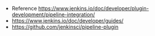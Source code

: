 
- Reference https://www.jenkins.io/doc/developer/plugin-development/pipeline-integration/
- https://www.jenkins.io/doc/developer/guides/
- https://github.com/jenkinsci/pipeline-plugin


####
